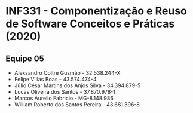 # INF331 - Componentização e Reuso de Software Conceitos e Práticas (2020)
##	Equipe 05

* Alexsandro Coltre Gusmão - 32.538.244-X
* Felipe Villas Boas - 43.574.474-4
* Júlio César Martins dos Anjos Silva - 34.394.879-5
* Lucas Oliveira dos Santos - 37.870.978-1
* Marcos Aurelio Fabricio - MG-8.148.986
* William Roberto dos Santos Pereira - 43.681.396-8

